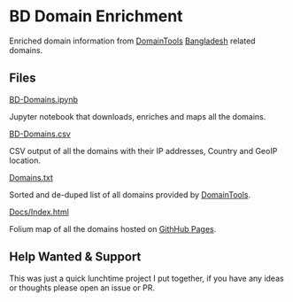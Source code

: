 # BD Domain Enrichment

Enriched domain information from [DomainTools](https://www.domaintools.com/) [Bangladesh](https://bangladesh-domains.domaintools.com/) related domains.

## Files

[BD-Domains.ipynb](BD-Domains.ipynb)

Jupyter notebook that downloads, enriches and maps all the domains.

[BD-Domains.csv](BD-Domains.csv)

CSV output of all the domains with their IP addresses, Country and GeoIP location.

[Domains.txt](domains.txt)

Sorted and de-duped list of all domains provided by [DomainTools](https://www.domaintools.com/).

[Docs/Index.html](docs/index.html)

Folium map of all the domains hosted on [GithHub Pages](https://banglawiki.github.io/BD-Domains/).

## Help Wanted & Support

This was just a quick lunchtime project I put together, if you have any ideas or thoughts please open an issue or PR.
